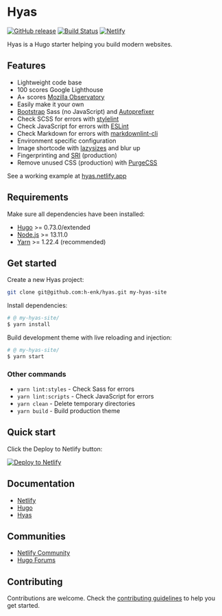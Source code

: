 # Hyas

[![GitHub release](https://img.shields.io/github/release/h-enk/hyas.svg?style=flat-square)](https://github.com/h-enk/hyas/releases)
[![Build Status](https://img.shields.io/travis/h-enk/hyas.svg?style=flat-square)](https://travis-ci.org/h-enk/hyas)
[![Netlify](https://img.shields.io/netlify/895a161c-86be-48a2-8c57-a8c5d68cd1a4?style=flat-square)](https://hyas.netlify.com/)

Hyas is a Hugo starter helping you build modern websites.

## Features

- Lightweight code base
- 100 scores Google Lighthouse
- A+ scores [Mozilla Observatory](https://observatory.mozilla.org/)
- Easily make it your own
- [Bootstrap](https://getbootstrap.com/docs/4.4/getting-started/download/#source-files) Sass (no JavaScript) and [Autoprefixer](https://github.com/postcss/autoprefixer)
- Check SCSS for errors with [stylelint](https://stylelint.io/)
- Check JavaScript for errors with [ESLint](https://eslint.org/)
- Check Markdown for errors with [markdownlint-cli](https://github.com/igorshubovych/markdownlint-cli)
- Environment specific configuration
- Image shortcode with [lazysizes](https://github.com/aFarkas/lazysizes) and blur up
- Fingerprinting and [SRI](https://developer.mozilla.org/en-US/docs/Web/Security/Subresource_Integrity) (production)
- Remove unused CSS (production) with [PurgeCSS](https://github.com/FullHuman/purgecss)

See a working example at [hyas.netlify.app](https://hyas.netlify.app/)

## Requirements

Make sure all dependencies have been installed:

- [Hugo](https://gohugo.io/) >= 0.73.0/extended
- [Node.js](https://nodejs.org/) >= 13.11.0
- [Yarn](https://yarnpkg.com/) >= 1.22.4 (recommended)

## Get started

Create a new Hyas project:

```bash
git clone git@github.com:h-enk/hyas.git my-hyas-site
```

Install dependencies:

```bash
# @ my-hyas-site/
$ yarn install
```

Build development theme with live reloading and injection:

```bash
# @ my-hyas-site/
$ yarn start
```

### Other commands

- `yarn lint:styles` - Check Sass for errors
- `yarn lint:scripts` - Check JavaScript for errors
- `yarn clean` - Delete temporary directories
- `yarn build` - Build production theme

## Quick start

Click the Deploy to Netlify button:

[![Deploy to Netlify](https://www.netlify.com/img/deploy/button.svg)](https://app.netlify.com/start/deploy?repository=https://github.com/h-enk/hyas)

## Documentation

- [Netlify](https://docs.netlify.com/)
- [Hugo](https://gohugo.io/documentation/)
- [Hyas](https://gethyas.com/)


## Communities

- [Netlify Community](https://community.netlify.com/)
- [Hugo Forums](https://discourse.gohugo.io/)


## Contributing

Contributions are welcome. Check the [contributing guidelines](https://github.com/h-enk/hyas/blob/master/.github/CONTRIBUTING.md) to help you get started.
